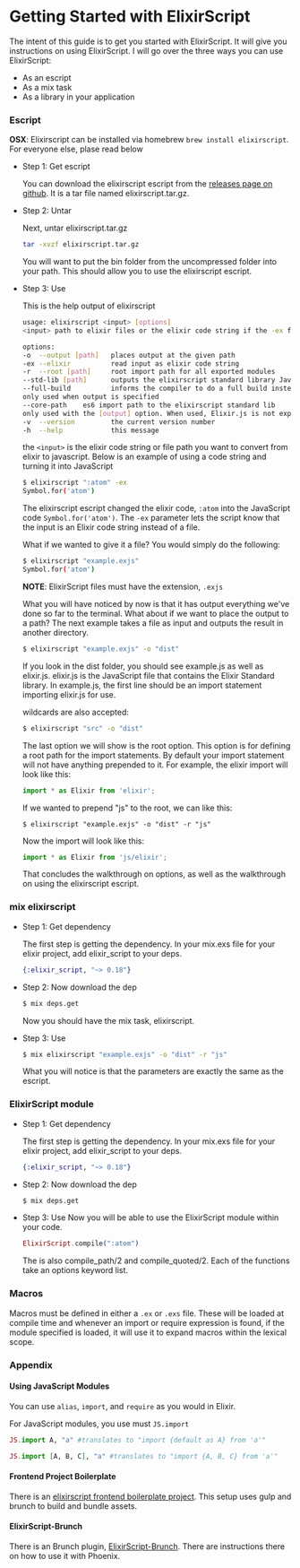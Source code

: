 # Getting Started with ElixirScript


The intent of this guide is to get you started with ElixirScript. It will give you instructions on using ElixirScript. I will go over the three ways you can use ElixirScript:

* As an escript
* As a mix task
* As a library in your application

### Escript

**OSX**: Elixirscript can be installed via homebrew `brew install elixirscript`. For everyone else, plase read below

* Step 1: Get escript

    You can download the elixirscript escript from the [releases page on github](https://github.com/bryanjos/elixirscript/releases). It is a tar file named elixirscript.tar.gz.

* Step 2: Untar

    Next, untar elixirscript.tar.gz

    ```bash
    tar -xvzf elixirscript.tar.gz
    ```

    You will want to put the bin folder from the uncompressed folder into your path. This should allow you to use the elixirscript escript.

* Step 3: Use

    This is the help output of elixirscript

    ```bash
    usage: elixirscript <input> [options]
    <input> path to elixir files or the elixir code string if the -ex flag is used

    options:
    -o  --output [path]   places output at the given path
    -ex --elixir          read input as elixir code string
    -r  --root [path]     root import path for all exported modules
    --std-lib [path]      outputs the elixirscript standard library JavaScript files to the specified path
    --full-build          informs the compiler to do a full build instead of an incremental one
    only used when output is specified
    --core-path    es6 import path to the elixirscript standard lib
    only used with the [output] option. When used, Elixir.js is not exported
    -v  --version         the current version number
    -h  --help            this message
    ```

    the `<input>` is the elixir code string or file path you want to convert from elixir to javascript. Below is an example of using a code string and turning it into JavaScript

    ```bash
    $ elixirscript ":atom" -ex
    Symbol.for('atom')
    ```

    The elixirscript escript changed the elixir code, `:atom` into the JavaScript code `Symbol.for('atom')`. The `-ex` parameter lets the script know that the input is an Elixir code string instead of a file.

    What if we wanted to give it a file? You would simply do the following:

    ```bash
    $ elixirscript "example.exjs"
    Symbol.for('atom')
    ```

    **NOTE**: ElixirScript files must have the extension, `.exjs`

    What you will have noticed by now is that it has output everything we've done so far to the terminal. What about if we want to place the output to a path? The next example takes a file as input and outputs the result in another directory.

    ```bash
    $ elixirscript "example.exjs" -o "dist"
    ```

    If you look in the dist folder, you should see example.js as well as elixir.js. elixir.js is the JavaScript file that contains the Elixir Standard library. In example.js, the first line should be an import statement importing elixir.js for use.

    wildcards are also accepted:

    ```bash
    $ elixirscript "src" -o "dist"
    ```

    The last option we will show is the root option. This option is for defining a root path for the import statements. By default your import statement will not have anything prepended to it. For example, the elixir import will look like this:

    ```javascript
    import * as Elixir from 'elixir';
    ```

    If we wanted to prepend "js" to the root, we can like this:

    ```
    $ elixirscript "example.exjs" -o "dist" -r "js"
    ```

    Now the import will look like this:

    ```javascript
    import * as Elixir from 'js/elixir';
    ```

    That concludes the walkthrough on options, as well as the walkthrough on using the elixirscript escript.

### mix elixirscript

* Step 1: Get dependency

    The first step is getting the dependency. In your mix.exs file for your elixir project, add elixir_script to your deps.

    ```elixir
    {:elixir_script, "~> 0.18"}
    ```

* Step 2: Now download the dep

    ```bash
    $ mix deps.get
    ```

    Now you should have the mix task, elixirscript.

* Step 3: Use
    ```bash
    $ mix elixirscript "example.exjs" -o "dist" -r "js"
    ```

    What you will notice is that the parameters are exactly the same as the escript.

### ElixirScript module
* Step 1: Get dependency

    The first step is getting the dependency. In your mix.exs file for your elixir project, add elixir_script to your deps.

    ```elixir
    {:elixir_script, "~> 0.18"}
    ```

* Step 2: Now download the dep

    ```bash
    $ mix deps.get
    ```

* Step 3: Use
    Now you will be able to use the ElixirScript module within your code.

    ```elixir
    ElixirScript.compile(":atom")
    ```

    The is also compile_path/2 and compile_quoted/2. Each of the functions take an options keyword list.


### Macros
Macros must be defined in either a `.ex` or `.exs` file. These will be loaded at compile time and
whenever an import or require expression is found, if the module specified is loaded, it will use it to expand macros within the lexical scope.


### Appendix

#### Using JavaScript Modules

You can use `alias`, `import`, and `require` as you would in Elixir.

For JavaScript modules, you use must `JS.import`

```elixir
JS.import A, "a" #translates to "import {default as A} from 'a'"

JS.import [A, B, C], "a" #translates to "import {A, B, C} from 'a'"
```

#### Frontend Project Boilerplate

There is an [elixirscript frontend boilerplate project](https://github.com/bryanjos/elixirscript-project-boilerplate). This setup uses gulp and brunch to build and bundle assets.


#### ElixirScript-Brunch

There is an Brunch plugin, [ElixirScript-Brunch](https://www.npmjs.com/package/elixirscript-brunch).
There are instructions there on how to use it with Phoenix.
